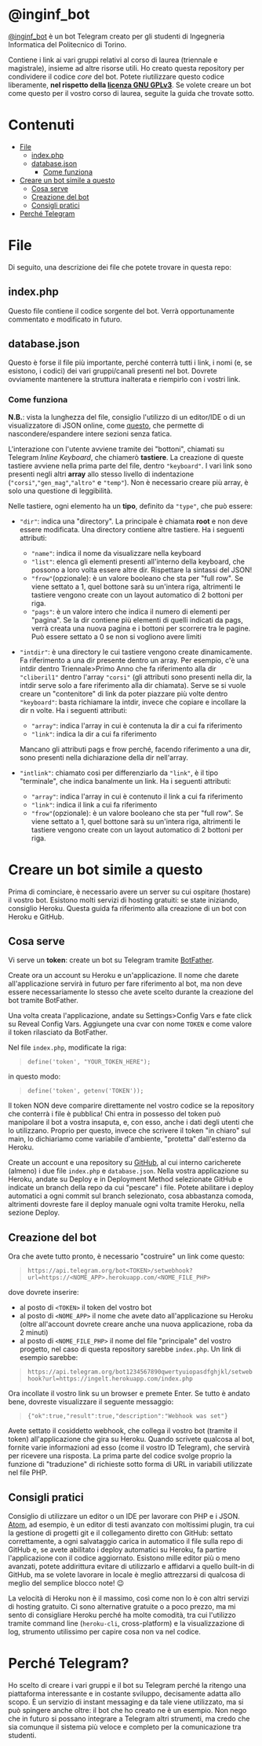 # @inginf_bot

[@inginf_bot](https://politoinginf.000webhostapp.com) è un bot Telegram creato per gli studenti di Ingegneria Informatica del Politecnico di Torino.

Contiene i link ai vari gruppi relativi al corso di laurea (triennale e magistrale), insieme ad altre risorse utili.
Ho creato questa repository per condividere il codice *core* del bot. Potete riutilizzare questo codice liberamente, **nel rispetto della [licenza GNU GPLv3](https://www.gnu.org/licenses/gpl-3.0.html)**.
Se volete creare un bot come questo per il vostro corso di laurea, seguite la guida che trovate sotto.

# Contenuti

- [File](#files)
	- [index.php](#index.php)
	- [database.json](#database.json)
		- [Come funziona](#come-funziona) 
- [Creare un bot simile a questo](#creare-un-bot-simile-a-questo)
	- [Cosa serve](#cosa-serve)
	- [Creazione del bot](#creazione-del-bot)
	- [Consigli pratici](#consigli-pratici)
- [Perché Telegram](#perché-telegram)

# File

Di seguito, una descrizione dei file che potete trovare in questa repo:

## index.php

Questo file contiene il codice sorgente del bot. Verrà opportunamente commentato e modificato in futuro.

## database.json

Questo è forse il file più importante, perché conterrà tutti i link, i nomi (e, se esistono, i codici) dei vari gruppi/canali presenti nel bot. Dovrete ovviamente mantenere la struttura inalterata e riempirlo con i vostri link.

### Come funziona

**N.B.**: vista la lunghezza del file, consiglio l'utilizzo di un editor/IDE o di un visualizzatore di JSON online, come [questo](https://jsonformatter.curiousconcept.com/), che permette di nascondere/espandere intere sezioni senza fatica.

L'interazione con l'utente avviene tramite dei "bottoni", chiamati su Telegram *Inline Keyboard*, che chiamerò **tastiere**. La creazione di queste tastiere avviene nella prima parte del file, dentro `"keyboard"`.
I vari link sono presenti negli altri **array** allo stesso livello di indentazione (`"corsi"`,`"gen_mag"`,`"altro"` e `"temp"`). Non è necessario creare più array, è solo una questione di leggibilità.

Nelle tastiere, ogni elemento ha un **tipo**, definito da `"type"`, che può essere:

- `"dir"`: indica una "directory". La principale è chiamata **root** e non deve essere modificata. Una directory contiene altre tastiere.
Ha i seguenti attributi:

	- `"name"`: indica il nome da visualizzare nella keyboard
	- `"list"`: elenca gli elementi presenti all'interno della keyboard, che possono a loro volta essere altre dir. Rispettare la sintassi del JSON!
	- `"frow"`(opzionale): è un valore booleano che sta per "full row". Se viene settato a 1, quel bottone sarà su un'intera riga, altrimenti le tastiere vengono create con un layout automatico di 2 bottoni per riga.
	- `"pags"`: è un valore intero che indica il numero di elementi per "pagina". Se la dir contiene più elementi di quelli indicati da pags, verrà creata una nuova pagina e i bottoni per scorrere tra le pagine. Può essere settato a 0 se non si vogliono avere limiti
 
- `"intdir"`: è una directory le cui tastiere vengono create dinamicamente. Fa riferimento a una dir presente dentro un array. Per esempio, c'è una intdir dentro Triennale>Primo Anno che fa riferimento alla dir `"cliberil1"` dentro l'array `"corsi"` (gli attributi sono presenti nella dir, la intdir serve solo a fare riferimento alla dir chiamata). Serve se si vuole creare un "contenitore" di link da poter piazzare più volte dentro `"keyboard"`: basta richiamare la intdir, invece che copiare e incollare la dir n volte.
Ha i seguenti attributi:

	- `"array"`: indica l'array in cui è contenuta la dir a cui fa riferimento
	- `"link"`: indica la dir a cui fa riferimento

	Mancano gli attributi pags e frow perché, facendo riferimento a una dir, sono presenti nella dichiarazione della dir nell'array.
	
- `"intlink"`: chiamato così per differenziarlo da `"link"`, è il tipo "terminale", che indica banalmente un link.
Ha i seguenti attributi:
	
	- `"array"`: indica l'array in cui è contenuto il link a cui fa riferimento
	- `"link"`: indica il link a cui fa riferimento
	- `"frow"`(opzionale): è un valore booleano che sta per "full row". Se viene settato a 1, quel bottone sarà su un'intera riga, altrimenti le tastiere vengono create con un layout automatico di 2 bottoni per riga.

# Creare un bot simile a questo

Prima di cominciare, è necessario avere un server su cui ospitare (hostare) il vostro bot. Esistono molti servizi di hosting gratuiti: se state iniziando, consiglio Heroku.
Questa guida fa riferimento alla creazione di un bot con Heroku e GitHub.

## Cosa serve

Vi serve un **token**: create un bot su Telegram tramite [BotFather](https://t.me/botfather).

Create ora un account su Heroku e un'applicazione. Il nome che darete all'applicazione servirà in futuro per fare riferimento al bot, ma non deve essere necessariamente lo stesso che avete scelto durante la creazione del bot tramite BotFather.

Una volta creata l'applicazione, andate su Settings>Config Vars e fate click su Reveal Config Vars. Aggiungete una cvar con nome `TOKEN` e come valore il token rilasciato da BotFather.

Nel file `index.php`, modificate la riga:

> `define('token', "YOUR_TOKEN_HERE");`

in questo modo:

> `define('token', getenv('TOKEN'));`

Il token NON deve comparire direttamente nel vostro codice se la repository che conterrà i file è pubblica! Chi entra in possesso del token può manipolare il bot a vostra insaputa, e, con esso, anche i dati degli utenti che lo utilizzano. Proprio per questo, invece che scrivere il token "in chiaro" sul main, lo dichiariamo come variabile d'ambiente, "protetta" dall'esterno da Heroku.

Create un account e una repository su [GitHub](https://github.com), al cui interno caricherete (almeno) i due file `index.php` e `database.json`. Nella vostra applicazione su Heroku, andate su Deploy e in Deployment Method selezionate GitHub e indicate un branch della repo da cui "pescare" i file. Potete abilitare i deploy automatici a ogni commit sul branch selezionato, cosa abbastanza comoda, altrimenti dovreste fare il deploy manuale ogni volta tramite Heroku, nella sezione Deploy.

## Creazione del bot

Ora che avete tutto pronto, è necessario "costruire" un link come questo:

> `https://api.telegram.org/bot<TOKEN>/setwebhook?url=https://<NOME_APP>.herokuapp.com/<NOME_FILE_PHP>`

dove dovrete inserire:
- al posto di `<TOKEN>` il token del vostro bot
- al posto di `<NOME_APP>` il nome che avete dato all'applicazione su Heroku (oltre all'account dovrete creare anche una nuova applicazione, roba da 2 minuti)
- al posto di `<NOME_FILE_PHP>` il nome del file "principale" del vostro progetto, nel caso di questa repository sarebbe `index.php`. Un link di esempio sarebbe:

> `https://api.telegram.org/bot1234567890qwertyuiopasdfghjkl/setwebhook?url=https://ingelt.herokuapp.com/index.php`

Ora incollate il vostro link su un browser e premete Enter. Se tutto è andato bene, dovreste visualizzare il seguente messaggio:

> `{"ok":true,"result":true,"description":"Webhook was set"}`

Avete settato il cosiddetto webhook, che collega il vostro bot (tramite il token) all'applicazione che gira su Heroku. Quando scrivete qualcosa al bot, fornite varie informazioni ad esso (come il vostro ID Telegram), che servirà per ricevere una risposta. La prima parte del codice svolge proprio la funzione di "traduzione" di richieste sotto forma di URL in variabili utilizzate nel file PHP.

## Consigli pratici

Consiglio di utilizzare un editor o un IDE per lavorare con PHP e i JSON. [Atom](https://atom.io), ad esempio, è un editor di testi avanzato con moltissimi plugin, tra cui la gestione di progetti git e il collegamento diretto con GitHub: settato correttamente, a ogni salvataggio carica in automatico il file sulla repo di GitHub e, se avete abilitato i deploy automatici su Heroku, fa partire l'applicazione con il codice aggiornato. Esistono mille editor più o meno avanzati, potete addirittura evitare di utilizzarlo e affidarvi a quello built-in di GitHub, ma se volete lavorare in locale è meglio attrezzarsi di qualcosa di meglio del semplice blocco note! :wink:

La velocità di Heroku non è il massimo, così come non lo è con altri servizi di hosting gratuito. Ci sono alternative gratuite o a poco prezzo, ma mi sento di consigliare Heroku perché ha molte comodità, tra cui l'utilizzo tramite command line (`heroku-cli`, cross-platform) e la visualizzazione di log, strumento utilissimo per capire cosa non va nel codice.

# Perché Telegram?

Ho scelto di creare i vari gruppi e il bot su Telegram perché la ritengo una piattaforma interessante e in costante sviluppo, decisamente adatta allo scopo. È un servizio di instant messaging e da tale viene utilizzato, ma si può spingere anche oltre: il bot che ho creato ne è un esempio. Non nego che in futuro si possano integrare a Telegram altri strumenti, ma credo che sia comunque il sistema più veloce e completo per la comunicazione tra studenti.
